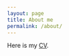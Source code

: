 ```yaml
---
layout: page
title: About me
permalink: /about/
---
```


Here is my [CV](\assets\pdf\CV.pdf).
